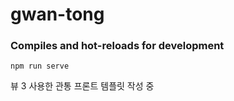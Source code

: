 # gwan-tong

### Compiles and hot-reloads for development

```
npm run serve
```

뷰 3 사용한
관통 프론트 템플릿 작성 중

